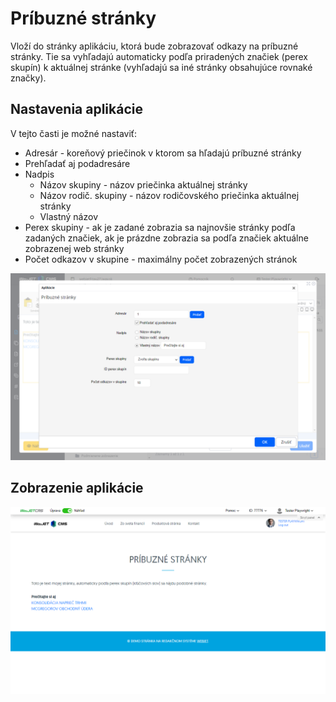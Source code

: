 # Príbuzné stránky

Vloží do stránky aplikáciu, ktorá bude zobrazovať odkazy na príbuzné stránky. Tie sa vyhľadajú automaticky podľa priradených značiek (perex skupín) k aktuálnej stránke (vyhľadajú sa iné stránky obsahujúce rovnaké značky).

## Nastavenia aplikácie

V tejto časti je možné nastaviť:

- Adresár - koreňový priečinok v ktorom sa hľadajú príbuzné stránky
- Prehľadať aj podadresáre
- Nadpis
  - Názov skupiny - názov priečinka aktuálnej stránky
  - Názov rodič. skupiny - názov rodičovského priečinka aktuálnej stránky
  - Vlastný názov
- Perex skupiny - ak je zadané zobrazia sa najnovšie stránky podľa zadaných značiek, ak je prázdne zobrazia sa podľa značiek aktuálne zobrazenej web stránky
- Počet odkazov v skupine - maximálny počet zobrazených stránok

![](editor.png)

## Zobrazenie aplikácie

![](related-pages.png)